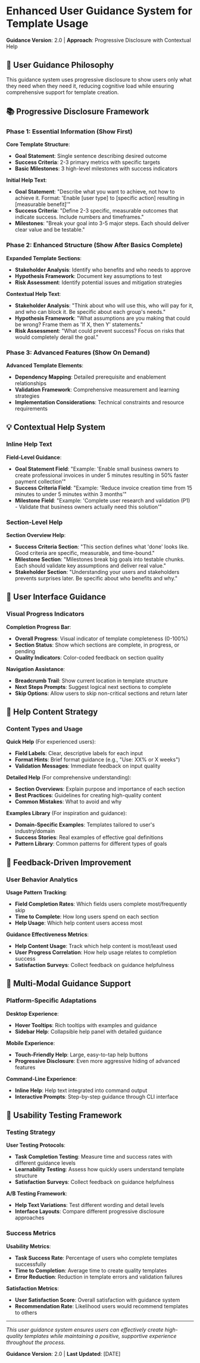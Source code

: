# Enhanced User Guidance System for Template Usage

**Guidance Version**: 2.0 | **Approach**: Progressive Disclosure with Contextual Help

## 🎯 User Guidance Philosophy

This guidance system uses progressive disclosure to show users only what they need when they need it, reducing cognitive load while ensuring comprehensive support for template creation.

## 📚 Progressive Disclosure Framework

### Phase 1: Essential Information (Show First)

**Core Template Structure**:
- **Goal Statement**: Single sentence describing desired outcome
- **Success Criteria**: 2-3 primary metrics with specific targets
- **Basic Milestones**: 3 high-level milestones with success indicators

**Initial Help Text**:
- **Goal Statement**: "Describe what you want to achieve, not how to achieve it. Format: 'Enable [user type] to [specific action] resulting in [measurable benefit]'"
- **Success Criteria**: "Define 2-3 specific, measurable outcomes that indicate success. Include numbers and timeframes."
- **Milestones**: "Break your goal into 3-5 major steps. Each should deliver clear value and be testable."

### Phase 2: Enhanced Structure (Show After Basics Complete)

**Expanded Template Sections**:
- **Stakeholder Analysis**: Identify who benefits and who needs to approve
- **Hypothesis Framework**: Document key assumptions to test
- **Risk Assessment**: Identify potential issues and mitigation strategies

**Contextual Help Text**:
- **Stakeholder Analysis**: "Think about who will use this, who will pay for it, and who can block it. Be specific about each group's needs."
- **Hypothesis Framework**: "What assumptions are you making that could be wrong? Frame them as 'If X, then Y' statements."
- **Risk Assessment**: "What could prevent success? Focus on risks that would completely derail the goal."

### Phase 3: Advanced Features (Show On Demand)

**Advanced Template Elements**:
- **Dependency Mapping**: Detailed prerequisite and enablement relationships
- **Validation Framework**: Comprehensive measurement and learning strategies
- **Implementation Considerations**: Technical constraints and resource requirements

## 💡 Contextual Help System

### Inline Help Text

**Field-Level Guidance**:
- **Goal Statement Field**: "Example: 'Enable small business owners to create professional invoices in under 5 minutes resulting in 50% faster payment collection'"
- **Success Criteria Field**: "Example: 'Reduce invoice creation time from 15 minutes to under 5 minutes within 3 months'"
- **Milestone Field**: "Example: 'Complete user research and validation (P1) - Validate that business owners actually need this solution'"

### Section-Level Help

**Section Overview Help**:
- **Success Criteria Section**: "This section defines what 'done' looks like. Good criteria are specific, measurable, and time-bound."
- **Milestone Section**: "Milestones break big goals into testable chunks. Each should validate key assumptions and deliver real value."
- **Stakeholder Section**: "Understanding your users and stakeholders prevents surprises later. Be specific about who benefits and why."

## 🎨 User Interface Guidance

### Visual Progress Indicators

**Completion Progress Bar**:
- **Overall Progress**: Visual indicator of template completeness (0-100%)
- **Section Status**: Show which sections are complete, in progress, or pending
- **Quality Indicators**: Color-coded feedback on section quality

**Navigation Assistance**:
- **Breadcrumb Trail**: Show current location in template structure
- **Next Steps Prompts**: Suggest logical next sections to complete
- **Skip Options**: Allow users to skip non-critical sections and return later

## 📖 Help Content Strategy

### Content Types and Usage

**Quick Help** (For experienced users):
- **Field Labels**: Clear, descriptive labels for each input
- **Format Hints**: Brief format guidance (e.g., "Use: XX% or X weeks")
- **Validation Messages**: Immediate feedback on input quality

**Detailed Help** (For comprehensive understanding):
- **Section Overviews**: Explain purpose and importance of each section
- **Best Practices**: Guidelines for creating high-quality content
- **Common Mistakes**: What to avoid and why

**Examples Library** (For inspiration and guidance):
- **Domain-Specific Examples**: Templates tailored to user's industry/domain
- **Success Stories**: Real examples of effective goal definitions
- **Pattern Library**: Common patterns for different types of goals

## 🔄 Feedback-Driven Improvement

### User Behavior Analytics

**Usage Pattern Tracking**:
- **Field Completion Rates**: Which fields users complete most/frequently skip
- **Time to Complete**: How long users spend on each section
- **Help Usage**: Which help content users access most

**Guidance Effectiveness Metrics**:
- **Help Content Usage**: Track which help content is most/least used
- **User Progress Correlation**: How help usage relates to completion success
- **Satisfaction Surveys**: Collect feedback on guidance helpfulness

## 📱 Multi-Modal Guidance Support

### Platform-Specific Adaptations

**Desktop Experience**:
- **Hover Tooltips**: Rich tooltips with examples and guidance
- **Sidebar Help**: Collapsible help panel with detailed guidance

**Mobile Experience**:
- **Touch-Friendly Help**: Large, easy-to-tap help buttons
- **Progressive Disclosure**: Even more aggressive hiding of advanced features

**Command-Line Experience**:
- **Inline Help**: Help text integrated into command output
- **Interactive Prompts**: Step-by-step guidance through CLI interface

## 🧪 Usability Testing Framework

### Testing Strategy

**User Testing Protocols**:
- **Task Completion Testing**: Measure time and success rates with different guidance levels
- **Learnability Testing**: Assess how quickly users understand template structure
- **Satisfaction Surveys**: Collect feedback on guidance helpfulness

**A/B Testing Framework**:
- **Help Text Variations**: Test different wording and detail levels
- **Interface Layouts**: Compare different progressive disclosure approaches

### Success Metrics

**Usability Metrics**:
- **Task Success Rate**: Percentage of users who complete templates successfully
- **Time to Completion**: Average time to create quality templates
- **Error Reduction**: Reduction in template errors and validation failures

**Satisfaction Metrics**:
- **User Satisfaction Score**: Overall satisfaction with guidance system
- **Recommendation Rate**: Likelihood users would recommend templates to others

---

*This user guidance system ensures users can effectively create high-quality templates while maintaining a positive, supportive experience throughout the process.*

**Guidance Version**: 2.0 | **Last Updated**: [DATE]
